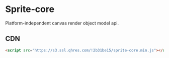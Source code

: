 # Sprite-core

Platform-independent canvas render object model api.

## CDN

```html
<script src="https://s3.ssl.qhres.com/!2b31be15/sprite-core.min.js"></script>
```
